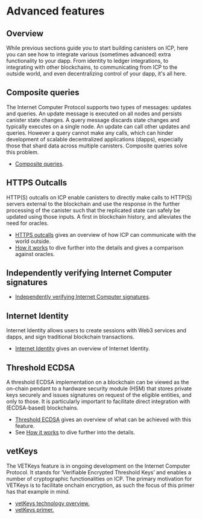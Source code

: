 # Advanced features

## Overview

While previous sections guide you to start building canisters on ICP, here you can see how to integrate various (sometimes advanced) extra functionality to your dapp. From identity to ledger integrations, to integrating with other blockchains, to communicating from ICP to the outside world, and even decentralizing control of your dapp, it's all here.

## Composite queries

The Internet Computer Protocol supports two types of messages: updates and queries. An update message is executed on all nodes and persists canister state changes. A query message discards state changes and typically executes on a single node. An update can call other updates and queries. However a query cannot make any calls, which can hinder development of scalable decentralized applications (dapps), especially those that shard data across multiple canisters. Composite queries solve this problem. 

* [Composite queries](https://internetcomputer.org/docs/current/developer-docs/integrations/composite-query/).

## HTTPS Outcalls
HTTP(S) outcalls on ICP enable canisters to directly make calls to HTTP(S) servers external to the blockchain and use the response in the further processing of the canister such that the replicated state can safely be updated using those inputs. A first in blockchain history, and alleviates the need for oracles.

* [HTTPS outcalls](./https-outcalls/index.md) gives an overview of how ICP can communicate with the world outside.
* [How it works](./https-outcalls/https-outcalls-how-it-works.md) to dive further into the details and gives a comparison against oracles.

## Independently verifying Internet Computer signatures

* [Independently verifying Internet Computer signatures](https://internetcomputer.org/docs/current/developer-docs/integrations/independently-verifying-ic-signatures).

## Internet Identity
Internet Identity allows users to create sessions with Web3 services and dapps, and sign traditional blockchain transactions.
* [Internet Identity](./internet-identity/overview.md) gives an overview of Internet Identity.

## Threshold ECDSA
A threshold ECDSA implementation on a blockchain can be viewed as the on-chain pendant to a hardware security module (HSM) that stores private keys securely and issues signatures on request of the eligible entities, and only to those. It is particularly important to facilitate direct integration with (ECDSA-based) blockchains.

* [Threshold ECDSA](./t-ecdsa/index.md) gives an overview of what can be achieved with this feature.
* See [How it works](./t-ecdsa/t-ecdsa-how-it-works.md) to dive further into the details.

## vetKeys

The VETKeys feature is in ongoing development on the Internet Computer Protocol. It stands for ‘Verifiable Encrypted Threshold Keys’ and enables a number of cryptographic functionalities on ICP. The primary motivation for VETKeys is to facilitate onchain encryption, as such the focus of this primer has that example in mind.

* [vetKeys technology overview.](https://internetcomputer.org/docs/current/developer-docs/integrations/vetkeys/technology-overview)
* [vetKeys primer.](https://internetcomputer.org/blog/features/vetkey-primer)



